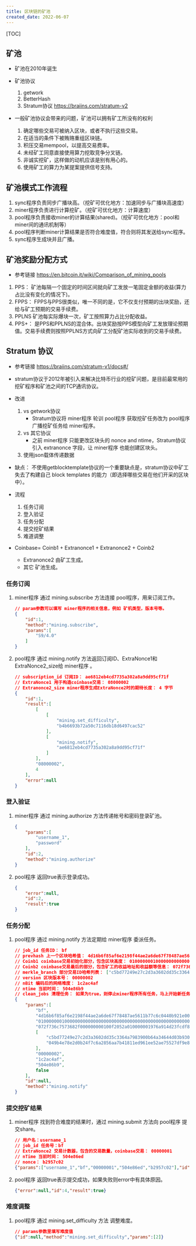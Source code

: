 ```yaml
---
title: 区块链的矿池
created_date: 2022-06-07
---
```


[TOC]

## 矿池

- 矿池在2010年诞生

- 矿池协议

  1. getwork
  2. BetterHash
  3. Stratum协议 https://braiins.com/stratum-v2

- 一般矿池协议会带来的问题，矿池可以拥有矿工所没有的权利

  1. 确定哪些交易可被纳入区块，或者不执行这些交易。
  2. 在适当的条件下被贿赂重组区块链。
  3. 积压交易mempool，以提高交易费率。
  4. 未经矿工同意直接使用算力挖取竞争分叉链。
  5. 非诚实挖矿，这样做的动机应该是别有用心的。
  6. 使用矿工的算力为某提案提供信号支持。

## 矿池模式工作流程

1. sync程序负责同步广播块高。（挖矿可优化地方：加速同步与广播块高速度）
2. miner程序负责进行计算挖矿。（挖矿可优化地方：计算速度）
3. pool程序负责接收miner的计算结果(shared)。（挖矿可优化地方：pool和miner间的通讯机制等）
4. pool程序判断miner计算结果是否符合难度值，符合则将其发送给sync程序。
5. sync程序生成块并且广播。

## 矿池奖励分配方式

- 参考链接 https://en.bitcoin.it/wiki/Comparison_of_mining_pools

1. PPS： 矿池每隔一个固定的时间区间就向矿工发放一笔固定金额的收益(算力占比没有变化的情况下)。
2. FPPS： FPPS与PPS很类似，唯一不同的是，它不仅支付预期的出块奖励，还给与矿工预期的交易手续费。
3. PPLNS 矿池每实际爆块一次，矿工按照算力占比分配收益。
4. PPS+： 是PPS和PPLNS的混合体。出块奖励按PPS模型向矿工发放理论预期值。交易手续费则按照PPLNS方式向矿工分配矿池实际收到的交易手续费。

## Stratum 协议

- 参考链接 https://braiins.com/stratum-v1/docs#/

- stratum协议于2012年被引入来解决比特币行业的挖矿问题，是目前最常用的挖矿程序和矿池之间的TCP通讯协议。

- 改进

  1. vs getwork协议
     - Stratum协议将 miner程序 轮训 pool程序 获取挖矿任务改为 pool程序 广播挖矿任务给 miner程序。
  2. vs 其它协议
     - 之前 miner程序 只能更改区块头的 nonce and ntime，Stratum协议引入 extranonce 字段，让 miner程序 也能创建区块头。
  3. 使用json载体传递数据

- 缺点： 不使用getblocktemplate协议的一个重要缺点是，stratum协议中矿工失去了构建自己 block templates 的能力（即选择哪些交易在他们开采的区块中）。

- 流程

  1. 任务订阅
  2. 登入验证
  3. 任务分配
  4. 提交挖矿结果
  5. 难道调整

- Coinbase= Coinb1 + Extranonce1 + Extranonce2 + Coinb2

  - Extranonce2 由矿工生成。
  - 其它 矿池生成。

### 任务订阅

1. miner程序 通过 mining.subscribe 方法连接 pool程序，用来订阅工作。
   ```json
   // param参数可以填写 miner程序的相关信息，例如 矿机类型，版本号等。
   {
       "id":1,
       "method":"mining.subscribe",
       "params":[
           "S9/4.0"
       ]
   }
   ```
2. pool程序 通过 mining.notify 方法返回订阅ID、ExtraNonce1和ExtraNonce2_size给 miner程序 。
   ```json
   // subscription_id 订阅ID： ae6812eb4cd7735a302a8a9dd95cf71f
   // ExtraNonce1 用于构造coinbase交易： 08000002
   // Extranonce2_size miner程序生成ExtraNonce2时的期待长度： 4 字节
   {
       "id":1,
       "result":[
           [
               [
                   "mining.set_difficulty",
                   "b4b6693b72a50c7116db18d6497cac52"
               ],
               [
                   "mining.notify",
                   "ae6812eb4cd7735a302a8a9dd95cf71f"
               ]
           ],
           "08000002",
           4
       ],
       "error":null
   }
   ```

### 登入验证

1. miner程序 通过 mining.authorize 方法传递帐号和密码登录矿池。
   ```json
   {
       "params":[
           "username_1",
           "password"
       ],
       "id":2,
       "method":"mining.authorize"
   }
   ```
2. pool程序 返回true表示登录成功。
   ```json
   {
       "error":null,
       "id":2,
       "result":true
   }
   ```

### 任务分配

1. pool程序 通过 mining.notify 方法定期给 miner程序 委派任务。
   ```json
   // job_id 任务ID： bf
   // prevhash 上一个区块哈希值： 4d16b6f85af6e2198f44ae2a6de67f78487ae5611b77c6c0440b921e00000000
   // Coinb1 coinbase交易初始化部分，包含区块高度： 010000000100000000000000000000000000000000000000000000000000000000000000 00ffffffff20020862062f503253482f04b8864e5008
   // Coinb2 coinbase交易最后的部分，包含矿工的收益地址和收益额等信息： 072f736c7573682f000000000100f2052a010000001976a914d23fcdf86f7e756a64a7a9688ef9903327048ed988ac00000000
   // merkle_branch 部分交易ID哈希列表： ["c5bd77249e27c2d3a3602dd35c3364a7983900b64a34644d03b930bfdb19c0e5", "049b4e78e2d0b24f7c6a2856aa7b41811ed961ee52ae75527df9e80043fd2f12"]
   // version 区块版本号： 00000002
   // nBit 编码后的网络难度： 1c2ac4af
   // ntime 当前时间： 504e86b9
   // clean_jobs 清理任务： 如果为true，则停止miner程序所有任务，马上开始新任务；如果是false则等当前任务结束才开始新任务。
   {
       "params":[
           "bf",
           "4d16b6f85af6e2198f44ae2a6de67f78487ae5611b77c6c0440b921e00000000",
           "01000000010000000000000000000000000000000000000000000000000000000000000000ffffffff20020862062f503253482f04b8864e5008",
           "072f736c7573682f000000000100f2052a010000001976a914d23fcdf86f7e756a64a7a9688ef9903327048ed988ac00000000",
           [
               "c5bd77249e27c2d3a3602dd35c3364a7983900b64a34644d03b930bfdb19c0e5",
               "049b4e78e2d0b24f7c6a2856aa7b41811ed961ee52ae75527df9e80043fd2f12"
           ],
           "00000002",
           "1c2ac4af",
           "504e86b9",
           false
       ],
       "id":null,
       "method":"mining.notify"
   }
   ```

### 提交挖矿结果

1. miner程序 找到符合难度的结果时，通过 mining.submit 方法向 pool程序 提交share。
   ```json
   // 用户名：username_1
   // job_id 任务号：bf
   // ExtraNonce2 交易计数器，包含的交易数量，coinbase交易： 00000001
   // nTime 当前时间： 504e86ed
   // nonce： b2957c02
   {"params":["username_1","bf","00000001","504e86ed","b2957c02"],"id":4,"method":"mining.submit"}
   ```
2. pool程序 返回true表示提交成功，如果失败则error中有具体原因。
   ```json
   {"error":null,"id":4,"result":true}
   ```

### 难度调整

1. pool程序 通过 mining.set_difficulty 方法 调整难度。
   ```json
   // params参数里填写难度值
   {"id":null,"method":"mining.set_difficulty","params":[2]}
   ```
